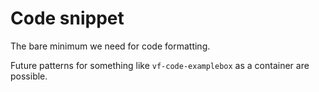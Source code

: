 # Code snippet

The bare minimum we need for code formatting.

Future patterns for something like `vf-code-examplebox` as a container are possible.
